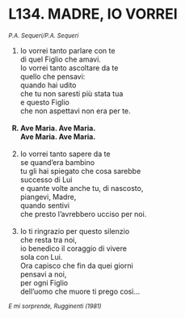 # L134. MADRE, IO VORREI

<sub><i>P.A. Sequeri/P.A. Sequeri</i></sub>
<ol>
	<li>Io vorrei tanto parlare con te<br>
		di quel Figlio che amavi.<br>
		Io vorrei tanto ascoltare da te<br>
		quello che pensavi:<br>
		quando hai udito<br>
		che tu non saresti più stata tua<br>
		e questo Figlio<br>
		che non aspettavi non era per te.</li><br>
	<b><li type="A" value="18">Ave Maria. Ave Maria.<br>
		Ave Maria. Ave Maria.</li></b><br>
	<li value="2">Io vorrei tanto sapere da te<br>
		se quand’era bambino<br>
		tu gli hai spiegato che cosa sarebbe<br>
		successo di Lui<br>
		e quante volte anche tu, di nascosto,<br>
		piangevi, Madre,<br>
		quando sentivi<br>
        che presto l’avrebbero ucciso per noi.</li><br>
	<li>Io ti ringrazio per questo silenzio<br>
		che resta tra noi,<br>
		io benedico il coraggio di vivere<br>
		sola con Lui.<br>
		Ora capisco che fin da quei giorni<br>
		pensavi a noi,<br>
		per ogni Figlio<br>
		dell’uomo che muore ti prego così…</li>
</ol>
<sub><i>E mi sorprende, Rugginenti (1981)</i></sub>
